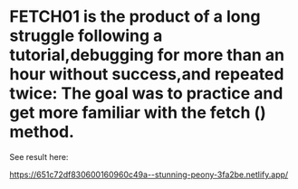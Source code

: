 # FETCH01 is the product of a long struggle following a tutorial,debugging for more than an hour without success,and repeated twice: The goal was to practice and get more familiar with the fetch () method.


See result here: 

https://651c72df830600160960c49a--stunning-peony-3fa2be.netlify.app/
